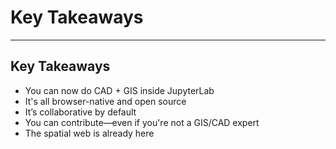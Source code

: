 # Key Takeaways
---

## Key Takeaways

- You can now do CAD + GIS inside JupyterLab  
- It's all browser-native and open source  
- It’s collaborative by default  
- You can contribute—even if you're not a GIS/CAD expert  
- The spatial web is already here  
